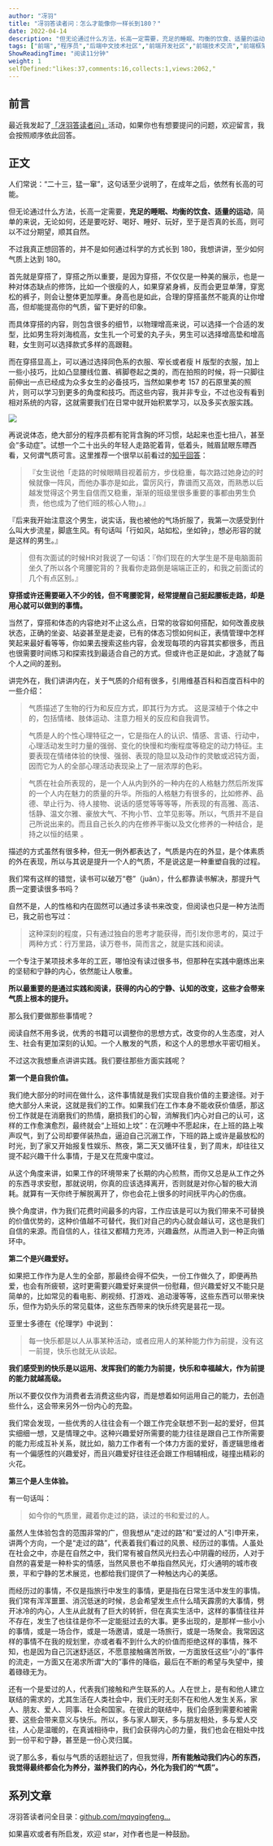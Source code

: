 ```yaml
---
author: "冴羽"
title: "冴羽答读者问：怎么才能像你一样长到180？"
date: 2022-04-14
description: "但无论通过什么方法，长高一定需要，充足的睡眠、均衡的饮食、适量的运动，简单的来说，无论如何，还是要吃好、喝好、睡好、玩好，至于是否真的长高，则可以不过分期望，顺其自然。 不过我真正想回答的，并不是如"
tags: ["前端","程序员","后端中文技术社区","前端开发社区","前端技术交流","前端框架教程","JavaScript 学习资源","CSS 技巧与最佳实践","HTML5 最新动态","前端工程师职业发展","开源前端项目","前端技术趋势"]
ShowReadingTime: "阅读11分钟"
weight: 1
selfDefined:"likes:37,comments:16,collects:1,views:2062,"
---
```

前言
--

最近我发起了[「冴羽答读者问」](https://link.juejin.cn?target=https%3A%2F%2Fwww.yuque.com%2Fyayu%2Fask%2Fdzng83 "https://www.yuque.com/yayu/ask/dzng83")活动，如果你也有想要提问的问题，欢迎留言，我会按照顺序依此回答。

正文
--

人们常说：“二十三，猛一窜”，这句话至少说明了，在成年之后，依然有长高的可能。

但无论通过什么方法，长高一定需要，**充足的睡眠、均衡的饮食、适量的运动**，简单的来说，无论如何，还是要吃好、喝好、睡好、玩好，至于是否真的长高，则可以不过分期望，顺其自然。

不过我真正想回答的，并不是如何通过科学的方式长到 180，我想讲讲，至少如何气质上达到 180。

首先就是穿搭了，穿搭之所以重要，是因为穿搭，不仅仅是一种美的展示，也是一种对体态缺点的修饰，比如一个很瘦的人，如果穿紧身裤，反而会更显单薄，穿宽松的裤子，则会让整体更加厚重。身高也是如此，合理的穿搭虽然不能真的让你增高，但却能提高你的气质，留下更好的印象。

而具体穿搭的内容，则包含很多的细节，以物理增高来说，可以选择一个合适的发型，比如男生将刘海梳高，女生扎一个可爱的丸子头，男生可以选择增高垫和增高鞋，女生则可以选择款式多样的高跟鞋。

而在穿搭显高上，可以通过选择同色系的衣服、窄长或者瘦 H 版型的衣服，加上一些小技巧，比如凸显腰线位置、裤脚卷起之类的，而在拍照的时候，将一只脚往前伸出一点已经成为众多女生的必备技巧，当然如果参考 157 的石原里美的照片，则可以学习到更多的角度和技巧。而这些内容，我并非专业，不过也没有看到相对系统的内容，这就需要我们在日常中就开始积累学习，以及多买衣服实践。

![](/images/jueJin/c8231158dd3948c.png)

再说说体态，绝大部分的程序员都有驼背含胸的坏习惯，站起来也歪七扭八，甚至会“多动症”。试想一个二十出头的年轻人走路驼着背，低着头，贼眉鼠眼东瞟西看，又何谓气质可言。这里推荐一个很早以前看过的[知乎回答](https://link.juejin.cn?target=https%3A%2F%2Fwww.zhihu.com%2Fquestion%2F39910834%2Fanswer%2F115607665 "https://www.zhihu.com/question/39910834/answer/115607665")：

> 『女生说他「走路的时候眼睛目视着前方，步伐稳重，每次路过她身边的时候就像一阵风，而他办事亦是如此，雷厉风行，靠谱而又高效，而熟悉以后越发觉得这个男生自信而又稳重，渐渐的班级里很多重要的事都由男生负责，他也成为了他们班的核心人物」。』

『后来我开始注意这个男生，说实话，我也被他的气场折服了，我第一次感受到什么叫大步流星，脚底生风。有句话叫「行如风，站如松，坐如钟」，想必形容的就是这样的男生。』

> 但有次面试的时候HR对我说了一句话：『你们现在的大学生是不是电脑面前坐久了所以各个弯腰驼背的？我看你走路倒是端端正正的，和我之前面试的几个有点区别。』

**穿搭或许还需要砸入不少的钱，但不弯腰驼背，经常提醒自己挺起腰板走路，却是用心就可以做到的事情。**

当然了，穿搭和体态的内容绝对不止这么点，日常的妆容如何搭配，如何改善皮肤状态，正确的坐姿、站姿甚至是走姿，已有的体态习惯如何纠正，表情管理中怎样笑起来最好看等等，你如果去搜索这些内容，会发现每项的内容其实都很多，而且也很需要时间练习和探索找到最适合自己的方式。但或许也正是如此，才造就了每个人之间的差别。

讲完外在，我们讲讲内在，关于气质的介绍有很多，引用维基百科和百度百科中的一些介绍：

> 气质描述了生物的行为和反应方式，即其行为方式。 这是深植于个体之中的，包括情绪、肢体运动、注意力相关的反应和自我调节。

> 气质是人的个性心理特征之一，它是指在人的认识、情感、言语、行动中，心理活动发生时力量的强弱、变化的快慢和均衡程度等稳定的动力特征。主要表现在情绪体验的快慢、强弱、表现的隐显以及动作的灵敏或迟钝方面，因而它为人的全部心理活动表现染上了一层浓厚的色彩。

> 气质在社会所表现的，是一个人从内到外的一种内在的人格魅力然后所发挥的一个人内在魅力的质量的升华。所指的人格魅力有很多的，比如修养、品德、举止行为、待人接物、说话的感觉等等等等，所表现的有高雅、高洁、恬静、温文尔雅、豪放大气、不拘小节、立竿见影等。所以，气质并不是自己所说出来的。而且自己长久的内在修养平衡以及文化修养的一种结合，是持之以恒的结果 。

描述的方式虽然有很多种，但无一例外都表达了，气质是内在的外显，是个体素质的外在表现，所以与其说是提升一个人的气质，不是说这是一种重塑自我的过程。

我们常有这样的错觉，读书可以破万“卷”（juǎn），什么都靠读书解决，那提升气质一定要读很多书吗？

自然不是，人的性格和内在固然可以通过多读书来改变，但阅读也只是一种方法而已，我之前也写过：

> 这种深刻的程度，只有通过独自的思考才能获得，而引发你思考的，莫过于两种方式：行万里路，读万卷书，简而言之，就是实践和阅读。

一个专注于某项技术多年的工匠，哪怕没有读过很多书，但那种在实践中磨炼出来的坚韧和宁静的内心，依然能让人敬重。

**所以最重要的是通过实践和阅读，获得的内心的宁静、认知的改变，这些才会带来气质上根本的提升。**

那么我们要做那些事情呢？

阅读自然不用多说，优秀的书籍可以调整你的思想方式，改变你的人生态度，对人生、社会有更加深刻的认知。一个人散发的气质，和这个人的思想水平密切相关。

不过这次我想重点讲讲实践。我们要往那些方面实践呢？

**第一个是自我价值。**

我们绝大部分的时间在做什么，这件事情就是我们实现自我价值的主要途径。对于绝大部分人来说，这就是我们的工作。如果我们在工作本身不能收获价值感，那这份工作就是在消磨我们的热情，磨损我们的心智，消解我们内心对自己的认可，这样的工作愈演愈烈，最终就会“上班如上坟”：在沉睡中不愿起床，在上班的路上唉声叹气，到了公司却要佯装热血，逼迫自己沉溺工作，下班的路上或许是最放松的时光，到了家又开始报复性娱乐、熬夜，第二天又循环往复，到了周末，却往往又提不起兴趣干什么事情，于是又在荒废中度过。

从这个角度来讲，如果工作的环境带来了长期的内心煎熬，而你又总是从工作之外的东西寻求安慰，那就说明，你真的应该选择离开，否则就是对你心智的极大消耗。就算有一天你终于解脱离开了，你也会花上很多的时间抚平内心的伤痕。

换个角度讲，作为我们花费时间最多的内容，工作应该是可以为我们带来不可替换的价值优势的，这种价值越不可替代，我们对自己的内心就会越认可，这也是我们自信的来源。而自信的人，往往又都精力充沛，兴趣盎然，从而进入到一种正向循环中。

**第二个是兴趣爱好。**

如果把工作作为是人生的全部，那最终会得不偿失，一份工作做久了，即便再热爱，也会有所疲顿，这时更需要兴趣爱好来提供一份慰藉，但兴趣爱好又不能只是简单的，比如常见的看电影、刷视频、打游戏、追动漫等等，这些东西可以带来快乐，但作为奶头乐的常见载体，这些东西带来的快乐终究是昙花一现。

亚里士多德在《伦理学》中说到：

> 每一快乐都是以人从事某种活动，或者应用人的某种能力作为前提，没有这一前提，快乐也就无从谈起。

**我们感受到的快乐是以运用、发挥我们的能力为前提，快乐和幸福越大，作为前提的能力就越高级。**

所以不要仅仅作为消费者去消费这些内容，而是想着如何运用自己的能力，去创造些什么，这会带来另外一份内心的充盈。

我们常会发现，一些优秀的人往往会有一个跟工作完全联想不到一起的爱好，但其实细细一想，又是情理之中。这种兴趣爱好所需要的能力往往是跟自己工作所需要的能力形成互补关系，就比如，脑力工作者有一个体力方面的爱好，善逻辑思维者有一个偏感性的兴趣爱好，而且兴趣爱好往往还会跟工作相辅相成，碰撞出精彩的火花。

**第三个是人生体验。**

有一句话叫：

> 如今你的气质里，藏着你走过的路，读过的书和爱过的人。

虽然人生体验包含的范围非常的广，但我想从“走过的路”和“爱过的人”引申开来，讲两个方向，一个是“走过的路”，代表着我们看过的风景、经历过的事情。人虽处在社会之中，亦是在自然之中，我们常有被自然风光扫去心中阴霾的经历，人对于自然的喜爱是一种朴实的情感，当然风景也不单指自然风光，灯火通明的城市夜景，平和宁静的艺术展览，也都给我们提供了一种触达内心的美感。

而经历过的事情，不仅是指旅行中发生的事情，更是指在日常生活中发生的事情。我们常有浑浑噩噩、消沉低迷的时候，总会希望发生点什么晴天霹雳的大事情，劈开冰冷的内心，人生从此就有了巨大的转折，但在真实生活中，这样的事情往往并不存在，发生了也往往是你不一定能挺过去的大事。更多出现的，是那样一些小小的事情，或是一场合作，或是一场邀请，或是一场旅行，或是一场聚会。我常因这样的事情不在我的规划里，亦或者看不到什么大的价值而拒绝这样的事情，殊不知，也是因为自己沉迷舒适区，不愿意接触痛苦所致，一方面放任这些“小的”事件的流走，一方面又在渴求所谓“大的”事件的降临，最后在不断的希望与失望中，接着碌碌无为。

还有一个是爱过的人，代表我们接触和产生联系的人。人在世上，是有和他人建立联结的需求的，尤其生活在人类社会中，我们无时无刻不在和他人发生关系，家人、朋友、爱人、同事、社会和国家。在彼此的联结中，我们会感到需要和被需要、这些会带来意义与快乐。所以，多与家人聊天，多与朋友相处，多与爱人交往，人心是温暖的，在真诚相待中，我们会获得内心的力量，我们也会在相处中找到一份平和宁静，甚至是一份心灵归属。

说了那么多，看似与气质的话题扯远了，但我觉得，**所有能触动我们内心的东西，我觉得最终都会化为养分，滋养我们的内心，外化为我们的“气质”。**

系列文章
----

冴羽答读者问全目录：[github.com/mqyqingfeng…](https://link.juejin.cn?target=https%3A%2F%2Fgithub.com%2Fmqyqingfeng%2FBlog "https://github.com/mqyqingfeng/Blog")

如果喜欢或者有所启发，欢迎 star，对作者也是一种鼓励。